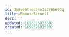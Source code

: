 ```yaml
---
id: 3m9ve6tleoa4o3s2r05e90q
title: EbonieBarnett
desc: ''
updated: 1658326925392
created: 1658326925392
---
```

